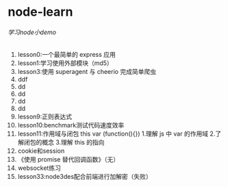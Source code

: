 # node-learn
###### 学习node小demo
1. lesson0:一个最简单的 express 应用
2. lesson1:学习使用外部模块（md5）
3. lesson3:使用 superagent 与 cheerio 完成简单爬虫
4. ddf
5. dd
6. dd
7. dd
8. dd
9. lesson9:正则表达式
10. lesson10:benchmark测试代码速度效率
11. lesson11:作用域与闭包  this  var  (function(){})
            1.理解 js 中 var 的作用域
            2.了解闭包的概念
            3.理解 this 的指向
16. cookie和session
17. 《使用 promise 替代回调函数》（无）
18. websocket练习
33. lesson33:node3des配合前端进行加解密（失败）
